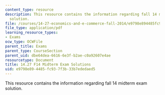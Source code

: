 ```yaml
---
content_type: resource
description: This resource contains the information regarding fall 14 midterm exam
  solution.
file: /courses/14-27-economics-and-e-commerce-fall-2014/e9798e894485fc937f3b33b7ededaed5_MIT14_27F14_MidterSol_2014.pdf
file_type: application/pdf
learning_resource_types:
- Exams
ocw_type: OCWFile
parent_title: Exams
parent_type: CourseSection
parent_uid: dbe64dea-6616-6e3f-b2ae-c0a92607e4ae
resourcetype: Document
title: 14.27 F14 Midterm Exam Solutions
uid: e9798e89-4485-fc93-7f3b-33b7ededaed5
---
```

This resource contains the information regarding fall 14 midterm exam solution.


